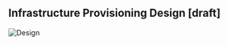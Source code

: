 ## Infrastructure Provisioning Design [draft]
![Design](rmit-project/src/DEV-harris-infra/InfrastructureAWS/InitialInfrastructureProposal.png)
